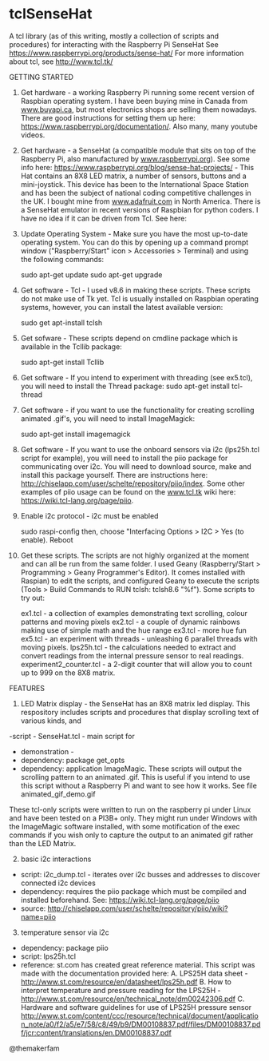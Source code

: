 # tclSenseHat
A tcl library (as of this writing, mostly a collection of scripts and procedures) for interacting with the Raspberry Pi SenseHat
See https://www.raspberrypi.org/products/sense-hat/
For more information about tcl, see http://www.tcl.tk/

GETTING STARTED

1. Get hardware - a working Raspberry Pi running some recent version of Raspbian operating system.  I have been buying mine in Canada from www.buyapi.ca, but most electronics shops are selling them nowadays. There are good instructions for setting them up here:  https://www.raspberrypi.org/documentation/.  Also many, many youtube videos.

2. Get hardware - a SenseHat (a compatible module that sits on top of the Raspberry Pi, also manufactured by www.raspberrypi.org).  See some info here: https://www.raspberrypi.org/blog/sense-hat-projects/ - This Hat contains an 8X8 LED matrix, a number of sensors, buttons and a mini-joystick.  This device has been to the International Space Station and has been the subject of national coding competitive challenges in the UK.  I bought mine from www.adafruit.com in North America.  There is a SenseHat emulator in recent versions of Raspbian for python coders.  I have no idea if it can be driven from Tcl. See here:

3.  Update Operating System - Make sure you have the most up-to-date operating system.  You can do this by opening up a command prompt window ("Raspberry/Start" icon > Accessories > Terminal) and using the following commands:

       sudo apt-get update
       sudo apt-get upgrade

4.  Get software - Tcl - I used v8.6 in making these scripts.  These scripts do not make use of Tk yet.  Tcl is usually installed on Raspbian operating systems,  however, you can install the latest available version: 

      sudo get apt-install tclsh

5.  Get sofware - These scripts depend on cmdline package which is available in the Tcllib package:

    sudo apt-get install Tcllib
    
6. Get software - If you intend to experiment with threading (see ex5.tcl), you will need to install the Thread package:
    sudo apt-get install tcl-thread

7.  Get software - if you want to use the functionality for creating scrolling animated .gif's, you will need to install ImageMagick:

    sudo apt-get install imagemagick

8.  Get software - If you want to use the onboard sensors via i2c (lps25h.tcl script for example), you will need to install the piio package for communicating over i2c.  You will need to download source, make and install this package yourself.  There are instructions here: http://chiselapp.com/user/schelte/repository/piio/index.  Some other examples of piio usage can be found on the www.tcl.tk wiki here: https://wiki.tcl-lang.org/page/piio. 

9.  Enable i2c protocol - i2c must be enabled 

       sudo raspi-config
       then, choose "Interfacing Options > I2C > Yes (to enable).  Reboot

10.  Get these scripts.  The scripts are not highly organized at the moment and can all be run from the same folder.  I used Geany (Raspberry/Start > Programming > Geany Programmer's Editor).  It comes installed with Raspian) to edit the scripts, and configured Geany to execute the scripts (Tools > Build Commands to RUN tclsh: tclsh8.6 "%f").  Some scripts to try out:

       ex1.tcl - a collection of examples demonstrating text scrolling, colour patterns and moving pixels
       ex2.tcl - a couple of dynamic rainbows making use of simple math and the hue range
       ex3.tcl - more hue fun
       ex5.tcl - an experiment with threads - unleashing 6 parallel threads with moving pixels.
       lps25h.tcl - the calculations needed to extract and convert readings from the internal pressure sensor to real readings.
       experiment2_counter.tcl - a 2-digit counter that will allow you to count up to 999 on the 8X8 matrix.
       
FEATURES

1. LED Matrix display - the SenseHat has an 8X8 matrix led display.  This respository includes scripts and procedures that display scrolling text of various kinds, and 

  -script - SenseHat.tcl - main script for 
  - demonstration - 
 - dependency: package get_opts
 - dependency: application ImageMagic.  These scripts will output the scrolling pattern to an animated .gif.  This is useful if you intend to use this script without a Raspberry Pi and want to see how it works.  See file animated_gif_demo.gif 

These tcl-only scripts were written to run on the raspberry pi under Linux and have been tested on a PI3B+ only.  They might run under Windows with the ImageMagic software installed, with some motification of the exec commands if you wish only to capture the output to an animated gif rather than the LED Matrix.

2. basic i2c interactions

- script: i2c_dump.tcl - iterates over i2c busses and addresses to discover connected i2c devices
- dependency: requires the piio package which must be compiled and installed beforehand.  See: https://wiki.tcl-lang.org/page/piio
- source: http://chiselapp.com/user/schelte/repository/piio/wiki?name=piio

3. temperature sensor via i2c

- dependency: package piio 
- script: lps25h.tcl
- reference: st.com has created great reference material.  This script was made with the documentation provided here:
      A.  LPS25H data sheet - http://www.st.com/resource/en/datasheet/lps25h.pdf
      B.  How to interpret temperature and pressure reading for the LPS25H -                              http://www.st.com/resource/en/technical_note/dm00242306.pdf
      C.  Hardware and software guidelines for use of LPS25H pressure sensor http://www.st.com/content/ccc/resource/technical/document/application_note/a0/f2/a5/e7/58/c8/49/b9/DM00108837.pdf/files/DM00108837.pdf/jcr:content/translations/en.DM00108837.pdf


@themakerfam
